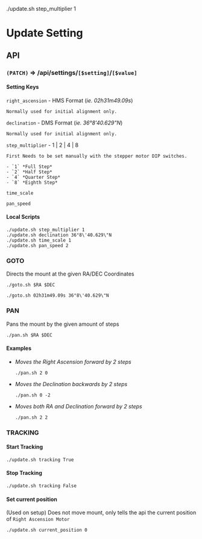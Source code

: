 ./update.sh step_multiplier 1

# Update Setting

## API

### `(PATCH)` => /api/settings/`[$setting]`/`[$value]`

#### Setting Keys

`right_ascension` - HMS Format (*ie. 02h31m49.09s*)

    Normally used for initial alignment only.


`declination` - DMS Format (*ie. 36°8'40.629"N*)

    Normally used for initial alignment only.

`step_multiplier` - 1 | 2 | 4 | 8

    First Needs to be set manually with the stepper motor DIP switches.

    - `1` *Full Step*
    - `2` *Half Step*
    - `4` *Quarter Step*
    - `8` *Eighth Step*

`time_scale`

`pan_speed`

#### Local Scripts

```
./update.sh step_multiplier 1
./update.sh declination 36°8\'40.629\"N 
./update.sh time_scale 1 
./update.sh pan_speed 2 
```


### GOTO
Directs the mount at the given RA/DEC Coordinates

`./goto.sh $RA $DEC`
```
./goto.sh 02h31m49.09s 36°8\'40.629\"N 
```

### PAN
Pans the mount by the given amount of steps

`./pan.sh $RA $DEC`

#### Examples

- *Moves the Right Ascension forward by 2 steps*
    ```
    ./pan.sh 2 0
    ```

- *Moves the Declination backwards by 2 steps*
    ```
    ./pan.sh 0 -2
    ```

- *Moves both RA and Declination forward by 2 steps*
    ```
    ./pan.sh 2 2
    ```

### TRACKING
#### Start Tracking
```
./update.sh tracking True
```
#### Stop Tracking
```
./update.sh tracking False 
```

#### Set current position
(Used on setup) Does not move mount, only tells the api
the current position of `Right Ascension Motor`
```
./update.sh current_position 0 
```